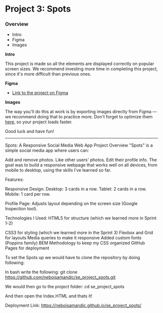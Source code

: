 # Project 3: Spots

### Overview  

* Intro  
* Figma  
* Images  
  
**Intro**
  
This project is made so all the elements are displayed correctly on popular screen sizes. We recommend investing more time in completing this project, since it's more difficult than previous ones.  
  
**Figma**  
  
* [Link to the project on Figma](https://www.figma.com/file/BBNm2bC3lj8QQMHlnqRsga/Sprint-3-Project-%E2%80%94-Spots?type=design&node-id=2%3A60&mode=design&t=afgNFybdorZO6cQo-1)
  
**Images**  
  
The way you'll do this at work is by exporting images directly from Figma — we recommend doing that to practice more. Don't forget to optimize them [here](https://tinypng.com/), so your project loads faster. 
  
Good luck and have fun!


___________________________________

Spots: A Responsive Social Media Web App
Project Overview
"Spots" is a simple social media app where users can:

Add and remove photos.
Like other users' photos.
Edit their profile info.
The goal was to build a responsive webpage that works well on all devices, from mobile to desktop, using the skills I’ve learned so far.

Features:

Responsive Design:
Desktop: 3 cards in a row.
Tablet: 2 cards in a row.
Mobile: 1 card per row.

Profile Page:
Adjusts layout depending on the screen size (Google Inspection tool).

Technologies I Used:
HTML5 for structure (which we learned more in Sprint 1-2)

CSS3 for styling (which we learned more in the Sprint 3)
Flexbox and Grid for layouts
Media queries to make it responsive
Added custom fonts (Poppins family)
BEM Methodology to keep my CSS organized
GitHub Pages for deployment


To set the Spots up we would have to clone the repository by doing following:

In bash write the following: 
git clone https://github.com/nebojsamandic/se_project_spots.git  

We would then go to the project folder: 
cd se_project_spots  

And then open the Index.HTML and thats it!


Deployment Link: 
https://nebojsamandic.github.io/se_project_spots/
